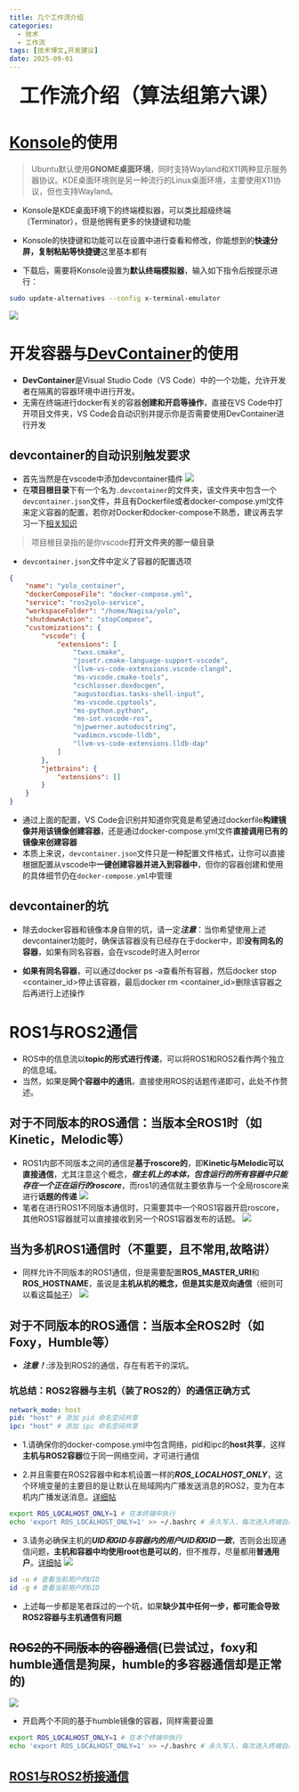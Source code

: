 ```yaml
---
title: 几个工作流介绍
categories: 
  - 技术
  - 工作流
tags: [技术博文,开发建议]
date: 2025-09-01
---
```

<div align="center" style="font-size: 36px; font-weight: 800;">
  工作流介绍（算法组第六课）
</div>

# [Konsole](https://konsole.kde.org/download.html)的使用
> Ubuntu默认使用**GNOME桌面环境**，同时支持Wayland和X11两种显示服务器协议。KDE桌面环境则是另一种流行的Linux桌面环境，主要使用X11协议，但也支持Wayland。

- Konsole是KDE桌面环境下的终端模拟器，可以类比超级终端（Terminator），但是他拥有更多的快捷键和功能
- Konsole的快捷键和功能可以在设置中进行查看和修改，你能想到的**快速分屏，复制粘贴等快捷键**这里基本都有

- 下载后，需要将Konsole设置为**默认终端模拟器**，输入如下指令后按提示进行：
```bash
sudo update-alternatives --config x-terminal-emulator
```
![](../blog-img/workflow/image.png)

# 开发容器与[DevContainer](https://code.visualstudio.com/docs/devcontainers/containers)的使用
- **DevContainer**是Visual Studio Code（VS Code）中的一个功能，允许开发者在隔离的容器环境中进行开发。
- 无需在终端进行docker有关的容器**创建和开启等操作**，直接在VS Code中打开项目文件夹，VS Code会自动识别并提示你是否需要使用DevContainer进行开发

## devcontainer的自动识别触发要求
- 首先当然是在vscode中添加devcontainer插件
![](../blog-img/workflow/image1.png)
- 在**项目根目录**下有一个名为`.devcontainer`的文件夹，该文件夹中包含一个`devcontainer.json`文件，并且有Dockerfile或者docker-compose.yml文件来定义容器的配置，若你对Docker和docker-compose不熟悉，建议再去学习一下[相关知识](https://tlf-nagisa-blog.com/2025/03/15/docker1/)

> 项目根目录指的是你vscode**打开文件夹的那一级目录**
- `devcontainer.json`文件中定义了容器的配置选项
```json
{
    "name": "yolo_container",
    "dockerComposeFile": "docker-compose.yml",
    "service": "ros2yolo-service",
    "workspaceFolder": "/home/Nagisa/yolo",
    "shutdownAction": "stopCompose",
    "customizations": {
        "vscode": {
            "extensions": [
                "twxs.cmake",
                "josetr.cmake-language-support-vscode",
                "llvm-vs-code-extensions.vscode-clangd",
                "ms-vscode.cmake-tools",
                "cschlosser.doxdocgen",
                "augustocdias.tasks-shell-input",
                "ms-vscode.cpptools",
                "ms-python.python",
                "ms-iot.vscode-ros",
                "njpwerner.autodocstring",
                "vadimcn.vscode-lldb",
                "llvm-vs-code-extensions.lldb-dap"
            ]
        },
        "jetbrains": {
            "extensions": []
        }
    }
}
``` 
- 通过上面的配置，VS Code会识别并知道你究竟是希望通过dockerfile**构建镜像并用该镜像创建容器**，还是通过docker-compose.yml文件**直接调用已有的镜像来创建容器**
- 本质上来说，`devcontainer.json`文件只是一种配置文件格式，让你可以直接根据配置从vscode中**一键创建容器并进入到容器中**，但你的容器创建和使用的具体细节仍在`docker-compose.yml`中管理

## devcontainer的坑
- 除去docker容器和镜像本身自带的坑，请一定***注意***：当你希望使用上述devcontainer功能时，确保该容器没有已经存在于docker中，即**没有同名的容器**，如果有同名容器，会在vscode时进入时error

- **如果有同名容器**，可以通过docker ps -a查看所有容器，然后docker stop <container_id>停止该容器，最后docker rm <container_id>删除该容器之后再进行上述操作

# ROS1与ROS2通信
- ROS中的信息流以**topic的形式进行传递**，可以将ROS1和ROS2看作两个独立的信息域。
- 当然，如果是**同个容器中的通讯**，直接使用ROS的话题传递即可，此处不作赘述。

## 对于不同版本的ROS通信：当版本全ROS1时（如Kinetic，Melodic等）
- ROS1内部不同版本之间的通信是**基于roscore的**，即**Kinetic与Melodic可以直接通信**，尤其注意这个概念，***宿主机上的本体，包含运行的所有容器中只能存在一个正在运行的roscore***，而ros1的通信就主要依靠与一个全局roscore来进行**话题的传递**
![](../blog-img/workflow/image2.png)
- 笔者在进行ROS1不同版本通信时，只需要其中一个ROS1容器开启roscore，其他ROS1容器就可以直接接收到另一个ROS1容器发布的话题。
![](../blog-img/workflow/image3.png)

## 当为多机ROS1通信时（不重要，且不常用,故略讲）
- 同样允许不同版本的ROS1通信，但是需要配置**ROS_MASTER_URI**和**ROS_HOSTNAME**，虽说是**主机从机的概念，但是其实是双向通信**（细则可以看这篇[帖子](https://www.cnblogs.com/binbin2002/p/18732070)）
![](../blog-img/workflow/image4.png)

## 对于不同版本的ROS通信：当版本全ROS2时（如Foxy，Humble等）
- ***注意！***:涉及到ROS2的通信，存在有若干的深坑。
### 坑总结：ROS2容器与主机（装了ROS2的）的通信正确方式
```yaml
network_mode: host
pid: "host" # 添加 pid 命名空间共享
ipc: "host" # 添加 ipc 命名空间共享 
```
- 1.请确保你的docker-compose.yml中包含网络，pid和ipc的**host共享**，这样**主机与ROS2容器**位于同一网络空间，才可进行通信

- 2.并且需要在ROS2容器中和本机设置一样的***ROS_LOCALHOST_ONLY***，这个环境变量的主要目的是让默认在局域网内广播发送消息的ROS2，变为在本机内广播发送消息。[详细帖](https://blog.csdn.net/qq_35395195/article/details/129529387)

```bash
export ROS_LOCALHOST_ONLY=1 # 在本终端中执行
echo 'export ROS_LOCALHOST_ONLY=1' >> ~/.bashrc # 永久写入，每次进入终端自动执行
```
- 3.请务必确保主机的***UID和GID与容器内的用户UID和GID一致***，否则会出现通信问题，**主机和容器中均使用root也是可以的**，但不推荐，尽量都用**普通用户**。[详细帖](https://blog.csdn.net/weixin_42106287/article/details/148282265)
![](../blog-img/workflow/image8.png)
```bash
id -u # 查看当前用户的UID
id -g # 查看当前用户的GID
```
- 上述每一步都是笔者踩过的一个坑，如果**缺少其中任何一步，都可能会导致ROS2容器与主机通信有问题**

## ~~ROS2的不同版本的容器通信~~(已尝试过，foxy和humble通信是狗屎，humble的多容器通信却是正常的)
![](../blog-img/workflow/image10.png)
- 开启两个不同的基于humble镜像的容器，同样需要设置
```bash
export ROS_LOCALHOST_ONLY=1 # 在本个终端中执行
echo 'export ROS_LOCALHOST_ONLY=1' >> ~/.bashrc # 永久写入，每次进入终端自动执行
```
## [ROS1与ROS2桥接通信](https://github.com/TommyChangUMD/ros-humble-ros1-bridge-builder)
